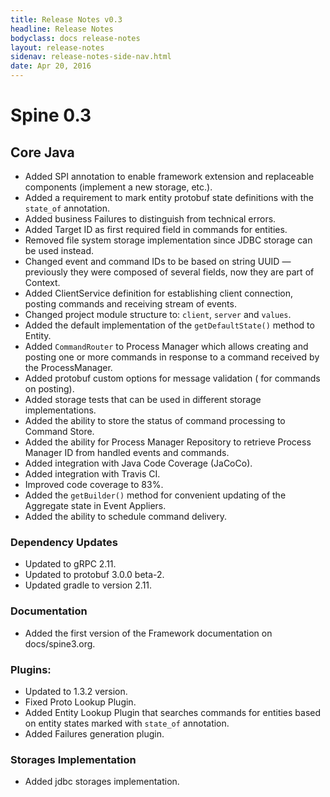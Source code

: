 ```yaml
---
title: Release Notes v0.3
headline: Release Notes
bodyclass: docs release-notes
layout: release-notes
sidenav: release-notes-side-nav.html
date: Apr 20, 2016
---
```


# Spine 0.3

## Core Java

- Added SPI annotation to enable framework extension and replaceable components 
(implement a new storage, etc.).
- Added a requirement to mark entity protobuf state definitions with the `state_of` annotation.
- Added business Failures to distinguish from technical errors.
- Added Target ID as first required field in commands for entities.
- Removed file system storage implementation since JDBC storage can be used instead.
- Changed event and command IDs to be based on string UUID — previously they were composed of 
several fields, now they are part of Context.
- Added ClientService definition for establishing client connection, posting commands and receiving 
stream of events.
- Changed project module structure to: `client`, `server` and `values`.
- Added the default implementation of the `getDefaultState()` method to Entity.
- Added `CommandRouter` to Process Manager which allows creating and posting one or more commands in 
response to a command received by the ProcessManager.
- Added protobuf custom options for message validation ( for commands on posting).
- Added storage tests that can be used in different storage implementations.
- Added the ability to store the status of command processing to Command Store.
- Added the ability for Process Manager Repository to retrieve Process Manager ID from handled 
events and commands.
- Added integration with Java Code Coverage (JaCoCo).
- Added integration with Travis CI.
- Improved code coverage to 83%.
- Added the `getBuilder()` method for convenient updating of the Aggregate state in Event Appliers.
- Added the ability to schedule command delivery.

### Dependency Updates

- Updated to gRPC 2.11.
- Updated to protobuf 3.0.0 beta-2.
- Updated gradle to version 2.11.

### Documentation

- Added the first version of the Framework documentation on docs/spine3.org.

### Plugins:

- Updated to 1.3.2 version.
- Fixed Proto Lookup Plugin.
- Added Entity Lookup Plugin that searches commands for entities based on entity states marked 
with `state_of` annotation.
- Added Failures generation plugin.

### Storages Implementation

- Added jdbc storages implementation.
